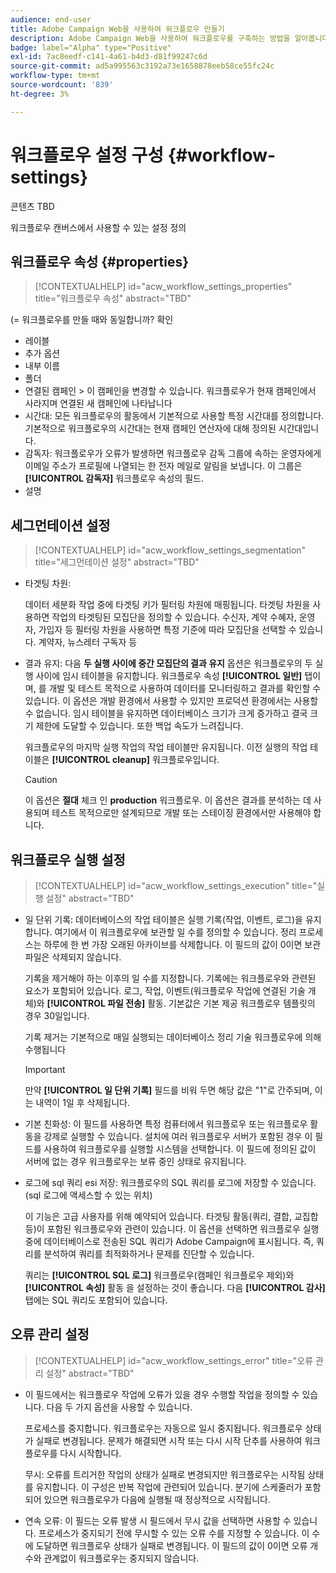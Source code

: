 ```yaml
---
audience: end-user
title: Adobe Campaign Web을 사용하여 워크플로우 만들기
description: Adobe Campaign Web을 사용하여 워크플로우를 구축하는 방법을 알아봅니다
badge: label="Alpha" type="Positive"
exl-id: 7ac8eedf-c141-4a61-b4d3-d81f99247c6d
source-git-commit: ad5a995563c3192a73e1658878eeb58ce55fc24c
workflow-type: tm+mt
source-wordcount: '839'
ht-degree: 3%

---
```


# 워크플로우 설정 구성 {#workflow-settings}

콘텐츠 TBD

워크플로우 캔버스에서 사용할 수 있는 설정 정의
<!--à reformuler-->

## 워크플로우 속성 {#properties}

>[!CONTEXTUALHELP]
>id="acw_workflow_settings_properties"
>title="워크플로우 속성"
>abstract="TBD"

(= 워크플로우를 만들 때와 동일합니까? 확인

* 레이블
* 추가 옵션
* 내부 이름
* 폴더
* 연결된 캠페인 > 이 캠페인을 변경할 수 있습니다. 워크플로우가 현재 캠페인에서 사라지며 연결된 새 캠페인에 나타납니다
* 시간대: 모든 워크플로우의 활동에서 기본적으로 사용할 특정 시간대를 정의합니다. 기본적으로 워크플로우의 시간대는 현재 캠페인 연산자에 대해 정의된 시간대입니다.
* 감독자: 워크플로우가 오류가 발생하면 워크플로우 감독 그룹에 속하는 운영자에게 이메일 주소가 프로필에 나열되는 한 전자 메일로 알림을 보냅니다. 이 그룹은 **[!UICONTROL 감독자]** 워크플로우 속성의 필드.
* 설명

## 세그먼테이션 설정

>[!CONTEXTUALHELP]
>id="acw_workflow_settings_segmentation"
>title="세그먼테이션 설정"
>abstract="TBD"

* 타겟팅 차원:

   데이터 세분화 작업 중에 타겟팅 키가 필터링 차원에 매핑됩니다. 타겟팅 차원을 사용하면 작업의 타겟팅된 모집단을 정의할 수 있습니다. 수신자, 계약 수혜자, 운영자, 가입자 등 필터링 차원을 사용하면 특정 기준에 따라 모집단을 선택할 수 있습니다. 계약자, 뉴스레터 구독자 등

* 결과 유지: 다음 **두 실행 사이에 중간 모집단의 결과 유지** 옵션은 워크플로우의 두 실행 사이에 임시 테이블을 유지합니다.  워크플로우 속성 **[!UICONTROL 일반]** 탭이며, 를 개발 및 테스트 목적으로 사용하여 데이터를 모니터링하고 결과를 확인할 수 있습니다. 이 옵션은 개발 환경에서 사용할 수 있지만 프로덕션 환경에서는 사용할 수 없습니다. 임시 테이블을 유지하면 데이터베이스 크기가 크게 증가하고 결국 크기 제한에 도달할 수 있습니다. 또한 백업 속도가 느려집니다.

   워크플로우의 마지막 실행 작업의 작업 테이블만 유지됩니다. 이전 실행의 작업 테이블은 **[!UICONTROL cleanup]** 워크플로우입니다.

   >[!CAUTION]
   >
   >이 옵션은 **절대** 체크 인 **production** 워크플로우. 이 옵션은 결과를 분석하는 데 사용되며 테스트 목적으로만 설계되므로 개발 또는 스테이징 환경에서만 사용해야 합니다.

## 워크플로우 실행 설정

>[!CONTEXTUALHELP]
>id="acw_workflow_settings_execution"
>title="실행 설정"
>abstract="TBD"

* 일 단위 기록: 데이터베이스의 작업 테이블은 실행 기록(작업, 이벤트, 로그)을 유지합니다. 여기에서 이 워크플로우에 보관할 일 수를 정의할 수 있습니다. 정리 프로세스는 하루에 한 번 가장 오래된 아카이브를 삭제합니다. 이 필드의 값이 0이면 보관 파일은 삭제되지 않습니다.

   기록을 제거해야 하는 이후의 일 수를 지정합니다. 기록에는 워크플로우와 관련된 요소가 포함되어 있습니다. 로그, 작업, 이벤트(워크플로우 작업에 연결된 기술 개체)와 **[!UICONTROL 파일 전송]** 활동. 기본값은 기본 제공 워크플로우 템플릿의 경우 30일입니다.

   기록 제거는 기본적으로 매일 실행되는 데이터베이스 정리 기술 워크플로우에 의해 수행됩니다

   >[!IMPORTANT]
   >
   >만약 **[!UICONTROL 일 단위 기록]** 필드를 비워 두면 해당 값은 &quot;1&quot;로 간주되며, 이는 내역이 1일 후 삭제됩니다.

* 기본 친화성: 이 필드를 사용하면 특정 컴퓨터에서 워크플로우 또는 워크플로우 활동을 강제로 실행할 수 있습니다.   설치에 여러 워크플로우 서버가 포함된 경우 이 필드를 사용하여 워크플로우를 실행할 시스템을 선택합니다. 이 필드에 정의된 값이 서버에 없는 경우 워크플로우는 보류 중인 상태로 유지됩니다.

* 로그에 sql 쿼리 esi 저장: 워크플로우의 SQL 쿼리를 로그에 저장할 수 있습니다. (sql 로그에 액세스할 수 있는 위치)

   이 기능은 고급 사용자를 위해 예약되어 있습니다. 타겟팅 활동(쿼리, 결합, 교집합 등)이 포함된 워크플로우와 관련이 있습니다. 이 옵션을 선택하면 워크플로우 실행 중에 데이터베이스로 전송된 SQL 쿼리가 Adobe Campaign에 표시됩니다. 즉, 쿼리를 분석하여 쿼리를 최적화하거나 문제를 진단할 수 있습니다.

   쿼리는 **[!UICONTROL SQL 로그]** 워크플로우(캠페인 워크플로우 제외)와 **[!UICONTROL 속성]** 활동 을 설정하는 것이 좋습니다. 다음 **[!UICONTROL 감사]** 탭에는 SQL 쿼리도 포함되어 있습니다.

## 오류 관리 설정

>[!CONTEXTUALHELP]
>id="acw_workflow_settings_error"
>title="오류 관리 설정"
>abstract="TBD"

* 이 필드에서는 워크플로우 작업에 오류가 있을 경우 수행할 작업을 정의할 수 있습니다. 다음 두 가지 옵션을 사용할 수 있습니다.

   프로세스를 중지합니다. 워크플로우는 자동으로 일시 중지됩니다. 워크플로우 상태가 실패로 변경됩니다. 문제가 해결되면 시작 또는 다시 시작 단추를 사용하여 워크플로우를 다시 시작합니다.

   무시: 오류를 트리거한 작업의 상태가 실패로 변경되지만 워크플로우는 시작됨 상태를 유지합니다. 이 구성은 반복 작업에 관련되어 있습니다. 분기에 스케줄러가 포함되어 있으면 워크플로우가 다음에 실행될 때 정상적으로 시작됩니다.

* 연속 오류: 이 필드는 오류 발생 시 필드에서 무시 값을 선택하면 사용할 수 있습니다. 프로세스가 중지되기 전에 무시할 수 있는 오류 수를 지정할 수 있습니다. 이 수에 도달하면 워크플로우 상태가 실패로 변경됩니다. 이 필드의 값이 0이면 오류 개수와 관계없이 워크플로우는 중지되지 않습니다.
